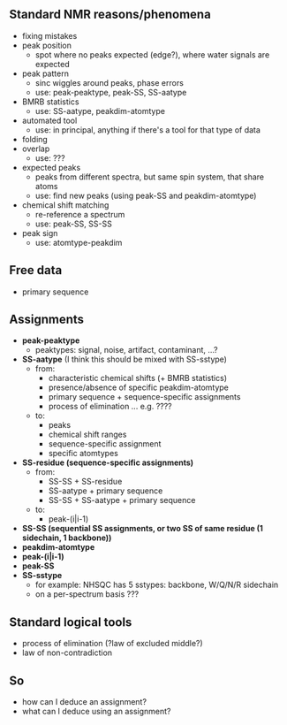 ## Standard NMR reasons/phenomena

 - fixing mistakes
 - peak position
   - spot where no peaks expected (edge?), where water signals are expected
 - peak pattern 
   - sinc wiggles around peaks, phase errors
   - use: peak-peaktype, peak-SS, SS-aatype
 - BMRB statistics
   - use: SS-aatype, peakdim-atomtype
 - automated tool
   - use: in principal, anything if there's a tool for that type of data
 - folding
 - overlap
   - use: ???
 - expected peaks
   - peaks from different spectra, but same spin system, that share atoms
   - use: find new peaks (using peak-SS and peakdim-atomtype)
 - chemical shift matching
   - re-reference a spectrum
   - use: peak-SS, SS-SS
 - peak sign
   - use: atomtype-peakdim

## Free data

 - primary sequence

## Assignments 

 - **peak-peaktype**
   - peaktypes: signal, noise, artifact, contaminant, ...?
 - **SS-aatype** (I think this should be mixed with SS-sstype)
   - from:
     - characteristic chemical shifts (+ BMRB statistics)
     - presence/absence of specific peakdim-atomtype
     - primary sequence + sequence-specific assignments
     - process of elimination ... e.g. ????
   - to:
     - peaks
     - chemical shift ranges
     - sequence-specific assignment
     - specific atomtypes
 - **SS-residue (sequence-specific assignments)**
   - from:
     - SS-SS + SS-residue
     - SS-aatype + primary sequence
     - SS-SS + SS-aatype + primary sequence
   - to:
     - peak-(i|i-1)
 - **SS-SS (sequential SS assignments, or two SS of same residue (1 sidechain, 1 backbone))**
 - **peakdim-atomtype**
 - **peak-(i|i-1)**
 - **peak-SS**
 - **SS-sstype**
   - for example: NHSQC has 5 sstypes: backbone, W/Q/N/R sidechain
   - on a per-spectrum basis ???

## Standard logical tools

 - process of elimination (?law of excluded middle?)
 - law of non-contradiction

## So

 - how can I deduce an assignment?
 - what can I deduce using an assignment?
